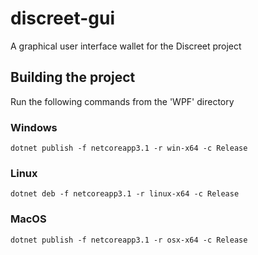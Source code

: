 # discreet-gui
A graphical user interface wallet for the Discreet project

## Building the project 
Run the following commands from the 'WPF' directory 
### Windows 
```dotnet publish -f netcoreapp3.1 -r win-x64 -c Release``` 
### Linux
```dotnet deb -f netcoreapp3.1 -r linux-x64 -c Release```
### MacOS
```dotnet publish -f netcoreapp3.1 -r osx-x64 -c Release```
